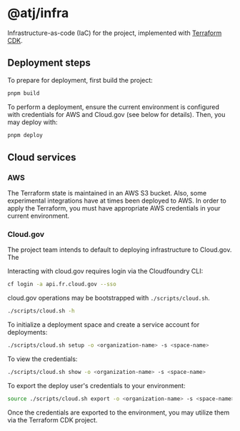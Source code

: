 # @atj/infra

Infrastructure-as-code (IaC) for the project, implemented with [Terraform CDK](https://github.com/hashicorp/terraform-cdk).

## Deployment steps

To prepare for deployment, first build the project:

```bash
pnpm build
```

To perform a deployment, ensure the current environment is configured with credentials for AWS and Cloud.gov (see below for details). Then, you may deploy with:

```bash
pnpm deploy
```

## Cloud services

### AWS

The Terraform state is maintained in an AWS S3 bucket. Also, some experimental integrations have at times been deployed to AWS. In order to apply the Terraform, you must have appropriate AWS credentials in your current environment.

### Cloud.gov

The project team intends to default to deploying infrastructure to Cloud.gov. The

Interacting with cloud.gov requires login via the Cloudfoundry CLI:

```bash
cf login -a api.fr.cloud.gov --sso
```

cloud.gov operations may be bootstrapped with `./scripts/cloud.sh`.

```bash
./scripts/cloud.sh -h
```

To initialize a deployment space and create a service account for deployments:

```bash
./scripts/cloud.sh setup -o <organization-name> -s <space-name>
```

To view the credentials:

```bash
./scripts/cloud.sh show -o <organization-name> -s <space-name>
```

To export the deploy user's credentials to your environment:

```bash
source ./scripts/cloud.sh export -o <organization-name> -s <space-name>
```

Once the credentials are exported to the environment, you may utilize them via the Terraform CDK project.
